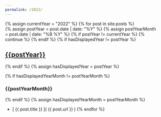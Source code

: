 ```yaml
---
permalink: /2022/
---
```

{% assign currentYear = "2022" %}
{% for post in site.posts %}  
  {% assign postYear = post.date | date: "%Y" %}
  {% assign postYearMonth = post.date | date: "%B %Y" %}
  {% if postYear != currentYear %}
    {% continue %}
  {% endif %}
  {% if hasDisplayedYear != postYear %}
## [{{postYear}}](.)    
  {% endif %}
  {% assign hasDisplayedYear = postYear %}

  {% if hasDisplayedYearMonth != postYearMonth %}
### {{postYearMonth}}    
  {% endif %}
  {% assign hasDisplayedYearMonth = postYearMonth %} 
* [ {{ post.title }} ]( {{ post.url }} )
{% endfor %}
